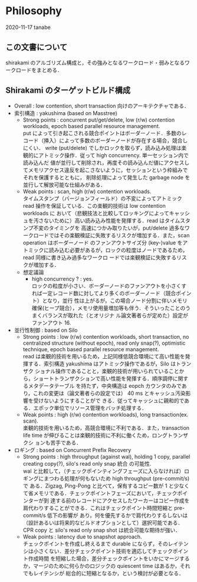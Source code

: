 # Philosophy
2020-11-17 tanabe

## この文書について
shirakami のアルゴリズム構成と，その強みとなるワークロード・弱みとなるワークロードをまとめる．

## Shirakami のターゲットビルド構成
- Overall : low contention, short transaction 向けのアーキテクチャである．
- 索引構造 : yakushima (based on Masstree)
  - Strong points : concurrent put/get/delete, low (r/w) contention workloads, epoch based parallel resource management. <br >
    put によって引き起こされる競合ポイントはボーダーノード．多数のレコード（挿入）によって多数のボーダーノードが存在する場合，競合しにくい．
    write (put/delete) でしかロックを取らず，読み込み処理は楽観的にアトミック操作．従って high concurrency. 単一セッション内で読み込んだ
    値が並行して削除され，再度その読み込んだ値にアクセスしてメモリアクセス違反を起こさないように，セッションという枠組みでそれを保護するとともに，
    削除処理によって発生した garbage node を並行して解放可能な仕組みがある．
  - Weak points : scan, high (r/w) contention workloads. <br>
  タイムスタンプ（バージョンフィールド）の不変によってアトミック read 操作を保証している．この楽観的技術は low contention workloads に
  おいて（悲観技法と比較してロッキングによってキャッシュを汚さないために）高い読み込み性能を発揮する．read はタイムスタンプ不変のタイミングを
  高速につかみ取りたいが，put/delete 過多なワークロードではその楽観検証に失敗するリスクが増加する．また，scan operation はボーダーノード
  のファンアウトサイズ分 (key-)value をアトミックに読み込む必要があるが，ロックの粒度はノードであるため，read 同様に書き込み過多なワークロ
  ードでは楽観検証に失敗するリスクが増加する．
  - 想定議論
    - high concurrency ? : yes. <br>
    ロックの粒度が小さい．ボーダーノードのファンアウトを小さくすれば一定レコード数に対してより多くのボーダーノード（競合ポイント）となり，並行
    性は上がるが，この場合ノード分割に伴いメモリ確保(ヒープ競合），メモリ使用量増加等も伴う．そういったことのうまくバランスが取れた（とオリジナ
    ル論文著者らが定めた）設定がファンアウト 16.
- 並行性制御 : based on Silo
  - Strong points : low (r/w) contention workloads, short transaction, no centralized structure (without epoch), 
  read only snap(?), optimistic technique, epoch based parallel resource management. <br>
  read は楽観的技術を用いるため，上記同様低競合環境にて高い性能を発揮する．索引構造 yakushima はアトミック操作であるが，Silo はトランザク
  ショナル操作であることと，楽観的技術が用いられていることから，ショートトランザクションで高い性能を発揮する．順序調停に関するメタデータテーブル
  を持たず，中央構造は eopch カウンタのみであり，これの変更は（論文著者らの設定では） 40 ms とキャッシュ汚染影響を受けないようにすることがで
  きる．従ってキャッシュに親和的である．エポック単位でリソース管理をバッチ処理する．
  - Weak points : high (r/w) contention workloads), long transaction(ex. scan). <br>
  楽観的技術を用いるため，高競合環境に不利である．また，transaction life time が伸びることは楽観的技術に不利に働くため，ロングトランザクシ
  ョンも苦手である．
- ロギング : based on Concurrent Prefix Recovery
  - Strong points : high throughput (against wal), holding 1 copy, parallel creating copy(?), silo's read only snap 統合
  の可能性. <br>
  wal と比較して，（チェックポインティングフェーズに入らなければ）ロギングにまつわる処理が何もないため high throughput (pre-commit/s) で
  ある．Zigzag, Ping-Pong と比べて，保有するコピー数が 1 と少なくて省メモリである．チェックポイントフェーズにおいて，チェックポインターが到
  達する前のレコードにアクセスしたワーカーはコピー作成を肩代わりすることができる．これはチェックポイント時間短縮と pre-commit/s 低下の影響が
  あり，何を優先するかで肩代わりするしないは（設計あるいは将来的なビルドオプションとして）選択可能である．CPR copy と silo's read only 
  snap shot は統合可能な期待が強い．
  - Weak points : latency due to snapshot approach. <br>
  チェックポイントを作成し終えるまで durable にならず，そのレイテンシは小さくない．差分チェックポイント技術を適応してチェックポイント作成時間
  を短縮した場合，差分チェックポイントをいかにマージするか，マージのために何らかのロジックの quiescent time はあるか，それでもレイテンシが
  総合的に短縮となるか，という検討が必要となる．